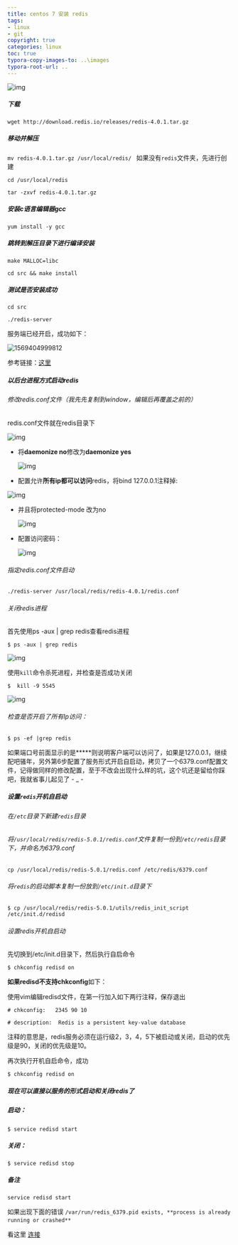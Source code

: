 ```yaml
---
title: centos 7 安装 redis
tags: 
- linux
- git 
copyright: true
categories: linux
toc: true
typora-copy-images-to: ..\images
typora-root-url: ..
---
```


![img](/images/baltic-sea-4136488__340.jpg)



<!-- more -->



##### 下载 

`wget http://download.redis.io/releases/redis-4.0.1.tar.gz`

##### 移动并解压

`mv redis-4.0.1.tar.gz /usr/local/redis/ `  如果没有`redis`文件夹，先进行创建

`cd /usr/local/redis`

`tar -zxvf redis-4.0.1.tar.gz`

##### 安装c语言编辑器gcc

`yum install -y gcc`

##### 跳转到解压目录下进行编译安装

`make MALLOC=libc`

`cd src && make install`

##### 测试是否安装成功

`cd src`

`./redis-server`

服务端已经开启，成功如下：

![1569404999812](/images/1569404999812.png)

参考链接：[这里](<https://blog.csdn.net/NathanniuBee/article/details/83274960>)

##### 以后台进程方式启动redis

###### 修改redis.conf文件（我先先复制到window，编辑后再覆盖之前的）

redis.conf文件就在redis目录下

![img](/images/20181022165046848.png)

- 将**daemonize no**修改为**daemonize yes**

  ![img](/images/20181022165132408.png)

- 配置允许**所有ip都可以访问**redis，将bind 127.0.0.1注释掉: 

![img](/images/20181022165208476.png)

- 并且将protected-mode   改为no

  ![img](/images/20181022165230627.png)

- 配置访问密码：

  ![img](/images/20181022165247183.png)


###### 指定redis.conf文件启动

`./redis-server /usr/local/redis/redis-4.0.1/redis.conf`

###### 关闭redis进程

首先使用ps -aux | grep redis查看redis进程

`$ ps -aux | grep redis`

![img](/images/20181022165345576.png)

使用`kill`命令杀死进程，并检查是否成功关闭

```golang
$  kill -9 5545
```

![img](https://img-blog.csdn.net/20181022165422882?watermark/2/text/aHR0cHM6Ly9ibG9nLmNzZG4ubmV0L05hdGhhbm5pdUJlZQ==/font/5a6L5L2T/fontsize/400/fill/I0JBQkFCMA==/dissolve/70)

###### 检查是否开启了所有Ip访问：

```golang
$ ps -ef |grep redis
```

如果端口号前面显示的是*****则说明客户端可以访问了，如果是127.0.0.1，继续配吧骚年，另外第6步配置了服务形式开启自启动，拷贝了一个6379.conf配置文件，记得做同样的修改配置，至于不改会出现什么样的坑，这个坑还是留给你踩吧，我就省事儿起见了 - _ -

##### 设置`redis`开机自启动

###### 在`/etc`目录下新建`redis`目录

###### 将`/usr/local/redis/redis-5.0.1/redis.conf`文件复制一份到`/etc/redis`目录下，并命名为6379.conf　　

```golang
cp /usr/local/redis/redis-5.0.1/redis.conf /etc/redis/6379.conf
```

###### 将`redis`的启动脚本复制一份放到`/etc/init.d`目录下

```golang
$ cp /usr/local/redis/redis-5.0.1/utils/redis_init_script /etc/init.d/redisd
```

###### 设置redis开机自启动

先切换到/etc/init.d目录下，然后执行自启命令

```golang
$ chkconfig redisd on
```

**如果redisd不支持chkconfig**如下：

使用vim编辑redisd文件，在第一行加入如下两行注释，保存退出

```golang
# chkconfig:   2345 90 10
 
# description:  Redis is a persistent key-value database
```

注释的意思是，redis服务必须在运行级2，3，4，5下被启动或关闭，启动的优先级是90，关闭的优先级是10。

再次执行开机自启命令，成功

```golang
$ chkconfig redisd on
```

#####  现在可以直接以服务的形式启动和关闭redis了

##### 启动：

```golang
$ service redisd start　　
```

##### 关闭：

```golang
$ service redisd stop
```

##### 备注 

`service redisd start`

如果出现下面的错误 `/var/run/redis_6379.pid exists, **process is already running or crashed**　`

看这里 [连接](http://blog.csdn.net/luozhonghua2014/article/details/54649295)

